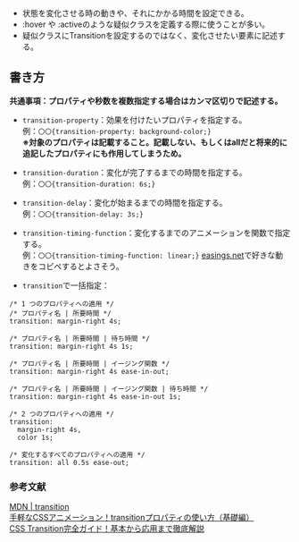 - 状態を変化させる時の動きや、それにかかる時間を設定できる。
- :hover や :activeのような疑似クラスを定義する際に使うことが多い。
- 疑似クラスにTransitionを設定するのではなく、変化させたい要素に記述する。

## 書き方
**共通事項：プロパティや秒数を複数指定する場合はカンマ区切りで記述する。**
- `transition-property`：効果を付けたいプロパティを指定する。  
例：`〇〇{transition-property: background-color;}`  
**※対象のプロパティは記載すること。記載しない、もしくはallだと将来的に追記したプロパティにも作用してしまうため。**  

- `transition-duration`：変化が完了するまでの時間を指定する。  
例：`〇〇{transition-duration: 6s;}`

- `transition-delay`：変化が始まるまでの時間を指定する。  
例：`〇〇{transition-delay: 3s;}`

- `transition-timing-function`：変化するまでのアニメーションを関数で指定する。  
例：`〇〇{transition-timing-function: linear;}`
[easings.net](https://easings.net/)で好きな動きをコピペするとよさそう。

- `transition`で一括指定：  
```
/* 1 つのプロパティへの適用 */
/* プロパティ名 | 所要時間 */
transition: margin-right 4s;

/* プロパティ名 | 所要時間 | 待ち時間 */
transition: margin-right 4s 1s;

/* プロパティ名 | 所要時間 | イージング関数 */
transition: margin-right 4s ease-in-out;

/* プロパティ名 | 所要時間 | イージング関数 | 待ち時間 */
transition: margin-right 4s ease-in-out 1s;

/* 2 つのプロパティへの適用 */
transition:
  margin-right 4s,
  color 1s;

/* 変化するすべてのプロパティへの適用 */
transition: all 0.5s ease-out;
```

### 参考文献
[MDN | transition](https://developer.mozilla.org/ja/docs/Web/CSS/transition)  
[手軽なCSSアニメーション！transitionプロパティの使い方（基礎編）](https://www.asobou.co.jp/blog/web/css-animation3)  
[CSS Transition完全ガイド！基本から応用まで徹底解説](https://www.sejuku.net/blog/226145)
